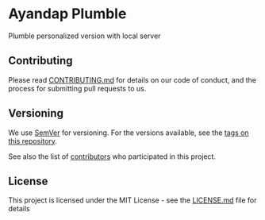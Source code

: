 # Ayandap Plumble

Plumble personalized version with local server

## Contributing

Please read [CONTRIBUTING.md](github.com) for details on our code of conduct, and the process for submitting pull requests to us.

## Versioning

We use [SemVer](http://semver.org/) for versioning. For the versions available, see the [tags on this repository](https://github.com/your/project/tags). 

See also the list of [contributors](https://ayandap.com) who participated in this project.

## License

This project is licensed under the MIT License - see the [LICENSE.md](LICENSE.md) file for details
